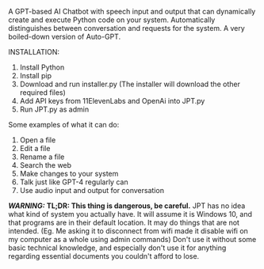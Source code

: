 A GPT-based AI Chatbot with speech input and output that can dynamically create and execute Python code on your system. Automatically distinguishes between conversation and requests for the system. A very boiled-down version of Auto-GPT. 

INSTALLATION:
1. Install Python
2. Install pip
3. Download and run installer.py
     (The installer will download the other required files)
5. Add API keys from 11ElevenLabs and OpenAi into JPT.py
6. Run JPT.py as admin
   
Some examples of what it can do:
1. Open a file
2. Edit a file
3. Rename a file
4. Search the web
5. Make changes to your system
6. Talk just like GPT-4 regularly can
7. Use audio input and output for conversation
   
***WARNING:*** **TL;DR: This thing is dangerous, be careful.** JPT has no idea what kind of system you actually have. It will assume it is Windows 10, and that programs are in their default location. It may do things that are not intended. (Eg. Me asking it to disconnect from wifi made it disable wifi on my computer as a whole using admin commands) Don't use it without some basic technical knowledge, and especially don't use it for anything regarding essential documents you couldn't afford to lose.
